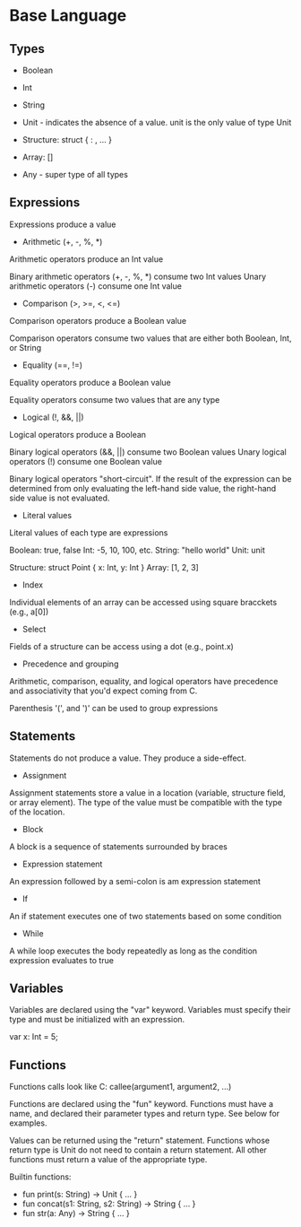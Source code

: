# Base Language

## Types

* Boolean
* Int
* String
* Unit - indicates the absence of a value. unit is the only value of type Unit

* Structure: struct <identifier> { <identifier> : <type>, ... }
* Array: [<type>]

* Any - super type of all types

## Expressions

Expressions produce a value

* Arithmetic (+, -, %, *)

Arithmetic operators produce an Int value

Binary arithmetic operators (+, -, %, *) consume two Int values
Unary arithmetic operators (-) consume one Int value

* Comparison (>, >=, <, <=)

Comparison operators produce a Boolean value

Comparison operators consume two values that are either both Boolean, Int, or String

* Equality (==, !=)

Equality operators produce a Boolean value

Equality operators consume two values that are any type

* Logical (!, &&, ||)

Logical operators produce a Boolean

Binary logical operators (&&, ||) consume two Boolean values
Unary logical operators (!) consume one Boolean value

Binary logical operators "short-circuit". If the result of the expression can be determined from only evaluating the left-hand side value, the right-hand side value is not evaluated.

* Literal values

Literal values of each type are expressions

Boolean: true, false
Int: -5, 10, 100, etc.
String: "hello world"
Unit: unit

Structure: struct Point { x: Int, y: Int }
Array: [1, 2, 3]

* Index

Individual elements of an array can be accessed using square bracckets (e.g., a[0])

* Select

Fields of a structure can be access using a dot (e.g., point.x)

* Precedence and grouping

Arithmetic, comparison, equality, and logical operators have precedence and associativity that you'd expect coming from C.

Parenthesis '(', and ')' can be used to group expressions

## Statements

Statements do not produce a value. They produce a side-effect.

* Assignment

Assignment statements store a value in a location (variable, structure field, or array element). The type of the value must be compatible with the type of the location.

* Block

A block is a sequence of statements surrounded by braces

* Expression statement

An expression followed by a semi-colon is am expression statement

* If

An if statement executes one of two statements based on some condition

* While

A while loop executes the body repeatedly as long as the condition expression evaluates to true

## Variables

Variables are declared using the "var" keyword. Variables must specify their type and must be initialized with an expression.

var x: Int = 5;

## Functions

Functions calls look like C: callee(argument1, argument2, ...)

Functions are declared using the "fun" keyword. Functions must have a name, and declared their parameter types and return type. See below for examples.

Values can be returned using the "return" statement. Functions whose return type is Unit do not need to contain a return statement. All other functions must return a value of the appropriate type.

Builtin functions:

* fun print(s: String) -> Unit { ... }
* fun concat(s1: String, s2: String) -> String { ... }
* fun str(a: Any) -> String { ... }

